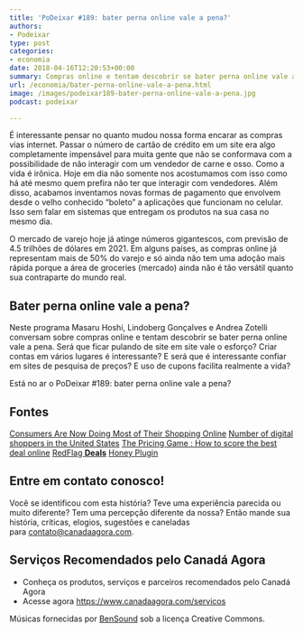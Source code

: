 ```yaml
---
title: 'PoDeixar #189: bater perna online vale a pena?'
authors:
- Podeixar
type: post
categories:
- economia
date: 2018-04-16T12:20:53+00:00
summary: Compras online e tentam descobrir se bater perna online vale a pena. Será que ficar pulando de site em site vale o esforço? Criar contas em vários lugares é interessante? E será que é interessante confiar em sites de pesquisa de preços? E uso de cupons facilita realmente a vida?
url: /economia/bater-perna-online-vale-a-pena.html
image: /images/podeixar189-bater-perna-online-vale-a-pena.jpg
podcast: podeixar

---
```

É interessante pensar no quanto mudou nossa forma encarar as compras vias internet. Passar o número de cartão de crédito em um site era algo completamente impensável para muita gente que não se conformava com a possibilidade de não interagir com um vendedor de carne e osso. Como a vida é irônica. Hoje em dia não somente nos acostumamos com isso como há até mesmo quem prefira não ter que interagir com vendedores. Além disso, acabamos inventamos novas formas de pagamento que envolvem desde o velho conhecido &#8220;boleto&#8221; a aplicações que funcionam no celular. Isso sem falar em sistemas que entregam os produtos na sua casa no mesmo dia.

O mercado de varejo hoje já atinge números gigantescos, com previsão de 4.5 trilhões de dólares em 2021. Em alguns países, as compras online já representam mais de 50% do varejo e só ainda não tem uma adoção mais rápida porque a área de groceries (mercado) ainda não é tão versátil quanto sua contraparte do mundo real.

## Bater perna online vale a pena?

Neste programa Masaru Hoshi, Lindoberg Gonçalves e Andrea Zotelli conversam sobre compras online e tentam descobrir se bater perna online vale a pena. Será que ficar pulando de site em site vale o esforço? Criar contas em vários lugares é interessante? E será que é interessante confiar em sites de pesquisa de preços? E uso de cupons facilita realmente a vida?

Está no ar o PoDeixar #189: bater perna online vale a pena?



## Fontes

[Consumers Are Now Doing Most of Their Shopping Online][1]
[Number of digital shoppers in the United States][2]
[The Pricing Game : How to score the best deal online][3]
[RedFlag **Deals**][4]
[Honey Plugin][5]

## Entre em contato conosco!

Você se identificou com esta história? Teve uma experiência parecida ou muito diferente? Tem uma percepção diferente da nossa? Então mande sua história, críticas, elogios, sugestões e caneladas para <contato@canadaagora.com>.

## Serviços Recomendados pelo Canadá Agora

  * Conheça os produtos, serviços e parceiros recomendados pelo Canadá Agora
  * Acesse agora <https://www.canadaagora.com/servicos>

Músicas fornecidas por <a href="http://www.bensound.com/" target="_blank" rel="noopener noreferrer">BenSound</a> sob a licença Creative Commons.

 [1]: http://fortune.com/2016/06/08/online-shopping-increases/
 [2]: https://www.statista.com/statistics/183755/number-of-us-internet-shoppers-since-2009
 [3]: http://www.cbc.ca/marketplace/episodes/2017-2018/the-pricing-game-how-to-score-the-best-deal-online
 [4]: https://www.redflagdeals.com/
 [5]: http://joinhoney.com/ref/idzixni